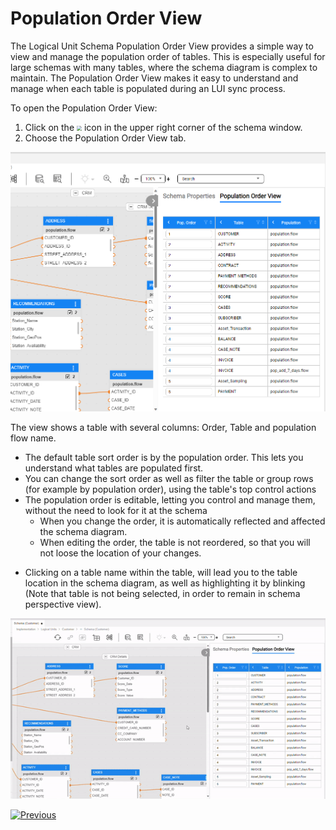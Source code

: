 <web>

# Population Order View

The Logical Unit Schema Population Order View provides a simple way to view and manage the population order of tables. This is especially useful for large schemas with many tables, where the schema diagram is complex to maintain. The Population Order View makes it easy to understand and manage when each table is populated during an LUI sync process.



To open the Population Order View:

1. Click on the <img src="images/web/show_properties.PNG" style="zoom:50%;" /> icon in the upper right corner of the schema window.
2. Choose the Population Order View tab.



![pop order view](images/web/19_pop_order_view.png)



The view shows a table with several columns: Order, Table and population flow name.

* The default table sort order is by the population order. This lets you understand what tables are populated first. 
* You can change the sort order as well as filter the table or group rows (for example by population order), using the table's top control actions
* The population order is editable, letting you control and manage them, without the need to look for it at the schema
  * When you change the order, it is automatically reflected and affected the schema diagram.
  * When editing the order, the table is not reordered, so that you will not loose the location of your changes.

- Clicking on a table name within the table, will lead you to the table location in the schema diagram, as well as highlighting it by blinking (Note that table is not being selected, in order to remain in schema perspective view).

![](images/web/19_highlight_in_diagram.gif)





[![Previous](/articles/images/Previous.png)](/articles/03_logical_units/17_LU_schema_change_root_table.md)

</web>
